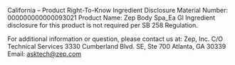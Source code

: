  
 
 
California – Product Right-To-Know Ingredient Disclosure 
Material Number: 000000000000093021 
Product Name: Zep Body Spa_Ea Gl 
Ingredient disclosure for this product is not required per SB 258 Regulation. 
 
For additional information or question, please contact us at: 
Zep, Inc. 
C/O Technical Services 
3330 Cumberland Blvd. SE, Ste 700 
Atlanta, GA 30339 
Email: asktech@zep.com 
 
 
 
 
